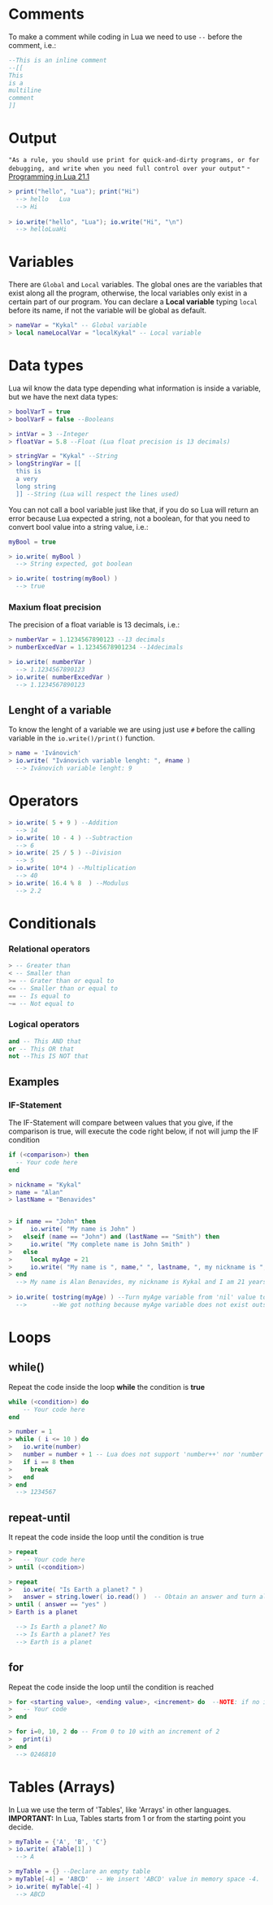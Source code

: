 # Comments
To make a comment while coding in Lua we need to use ``--`` before the comment, i.e.:

```Lua
--This is an inline comment
--[[
This
is a
multiline
comment
]]
```

# Output
``"As a rule, you should use print for quick-and-dirty programs, or for debugging, and write when you need full control over your output"``
-[Programming in Lua 21.1](https://www.lua.org/pil/21.1.html)
```Lua
> print("hello", "Lua"); print("Hi")
  --> hello   Lua
  --> Hi
    
> io.write("hello", "Lua"); io.write("Hi", "\n")
  --> helloLuaHi
```

# Variables
There are ``Global`` and ``Local`` variables. The global ones are the variables that exist along all the program, otherwise, the local variables only exist in a certain part of our program. You can declare a **Local variable** typing ``local`` before its name, if not the variable will be global as default.
```Lua
> nameVar = "Kykal" -- Global variable
> local nameLocalVar = "localKykal" -- Local variable
```

# Data types
Lua wil know the data type depending what information is inside a variable, but we have the next data types:
```Lua
> boolVarT = true
> boolVarF = false --Booleans

> intVar = 3 --Integer
> floatVar = 5.8 --Float (Lua float precision is 13 decimals)

> stringVar = "Kykal" --String
> longStringVar = [[
  this is
  a very
  long string
  ]] --String (Lua will respect the lines used)
```
You can not call a bool variable just like that, if you do so Lua will return an error because Lua expected a string, not a boolean, for that you need to convert bool value into a string value, i.e.:
```Lua
myBool = true

> io.write( myBool )
  --> String expected, got boolean

> io.write( tostring(myBool) )
  --> true

```

### Maxium float precision
The precision of a float variable is 13 decimals, i.e.:
```Lua
> numberVar = 1.1234567890123 --13 decimals
> numberExcedVar = 1.12345678901234 --14decimals

> io.write( numberVar )
  --> 1.1234567890123
> io.write( numberExcedVar )
  --> 1.1234567890123
```

## Lenght of a variable
To know the lenght of a variable we are using just use ``#`` before the calling variable in the ``io.write()/print()`` function.
```Lua
> name = 'Ivánovich'
> io.write( "Ivánovich variable lenght: ", #name )
  --> Ivánovich variable lenght: 9
```

# Operators
```Lua
> io.write( 5 + 9 ) --Addition
  --> 14
> io.write( 10 - 4 ) --Subtraction
  --> 6
> io.write( 25 / 5 ) --Division
  --> 5
> io.write( 10*4 ) --Multiplication
  --> 40
> io.write( 16.4 % 8  ) --Modulus
  --> 2.2
```

# Conditionals

### Relational operators
```Lua
> -- Greater than
< -- Smaller than
>= -- Grater than or equal to
<= -- Smaller than or equal to
== -- Is equal to
~= -- Not equal to
```
### Logical operators
```Lua
and -- This AND that
or -- This OR that
not --This IS NOT that
```

## Examples
### IF-Statement
The IF-Statement will compare between values that you give, if the comparison is true, will execute the code right below, if not will jump the IF condition
```Lua
if (<comparison>) then
  -- Your code here
end
```

```Lua
> nickname = "Kykal"
> name = "Alan"
> lastName = "Benavides"


> if name == "John" then
>     io.write( "My name is John" )
>   elseif (name == "John") and (lastName == "Smith") then
>     io.write( "My complete name is John Smith" )
>   else
>     local myAge = 21
>     io.write( "My name is ", name," ", lastname, ", my nickname is ", nickname, " and I am", myAge, "years old." )
> end
  --> My name is Alan Benavides, my nickname is Kykal and I am 21 years old.
  
> io.write( tostring(myAge) ) --Turn myAge variable from 'nil' value to '' value (nil value = empty string)
  -->       --We got nothing because myAge variable does not exist outside IF-Statement, so it return a 'nil' that equals to an empty variable.
```

# Loops
## while()
Repeat the code inside the loop **while** the condition is **true**
```Lua
while (<condition>) do
    -- Your code here
end
```

```Lua
> number = 1
> while ( i <= 10 ) do
>   io.write(number)
>   number = number + 1 -- Lua does not support 'number++' nor 'number += 1'
>   if i == 8 then
>     break
>   end
> end
  --> 1234567
```

## repeat-until
It repeat the code inside the loop until the condition is true
```Lua
> repeat
>   -- Your code here
> until (<condition>)
```

```Lua
> repeat
>   io.write( "Is Earth a planet? " )
>   answer = string.lower( io.read() )  -- Obtain an answer and turn all letters into lowercase, this is for an easy use for the condition
> until ( answer == "yes" )
> Earth is a planet

  --> Is Earth a planet? No
  --> Is Earth a planet? Yes
  --> Earth is a planet
```

## for
Repeat the code inside the loop until the condition is reached
```Lua
> for <starting value>, <ending value>, <increment> do  --NOTE: if no increment is typed, increment will be 1 by default.
>   -- Your code 
> end
```

```Lua
> for i=0, 10, 2 do -- From 0 to 10 with an increment of 2
>   print(i)
> end
  --> 0246810
```

# Tables (Arrays)
In Lua we use the term of 'Tables', like 'Arrays' in other languages.
**IMPORTANT:** In Lua, Tables starts from 1 or from the starting point you decide.
```Lua
> myTable = {'A', 'B', 'C'}
> io.write( aTable[1] )
  --> A
```
```Lua
> myTable = {} --Declare an empty table
> myTable[-4] = 'ABCD'  -- We insert 'ABCD' value in memory space -4.
> io.write( myTable[-4] )
  --> ABCD
```
